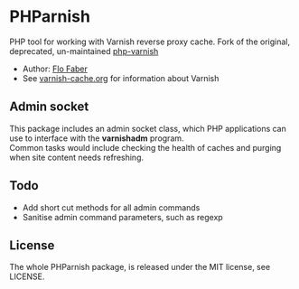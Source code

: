 # PHParnish

PHP tool for working with Varnish reverse proxy cache.
Fork of the original, deprecated, un-maintained [php-varnish](https://github.com/timwhitlock/php-varnish)

* Author: [Flo Faber](https://flofaber.com/)
* See [varnish-cache.org](http://varnish-cache.org/) for information about Varnish
	
## Admin socket

This package includes an admin socket class, which PHP applications can use to interface with the **varnishadm** program.  
Common tasks would include checking the health of caches and purging when site content needs refreshing.

## Todo

* Add short cut methods for all admin commands
* Sanitise admin command parameters, such as regexp

## License

The whole PHParnish package, is released under the MIT license, see LICENSE.
